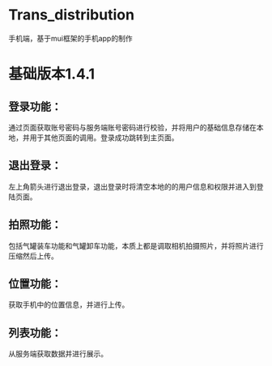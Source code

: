 # Trans_distribution
手机端，基于mui框架的手机app的制作

# 基础版本1.4.1

## 登录功能：
通过页面获取账号密码与服务端账号密码进行校验，并将用户的基础信息存储在本地，并用于其他页面的调用。登录成功跳转到主页面。

## 退出登录：
左上角箭头进行退出登录，退出登录时将清空本地的的用户信息和权限并进入到登陆页面。

## 拍照功能：
包括气罐装车功能和气罐卸车功能，本质上都是调取相机拍摄照片，并将照片进行压缩然后上传。

## 位置功能：
获取手机中的位置信息，并进行上传。

## 列表功能：
从服务端获取数据并进行展示。
